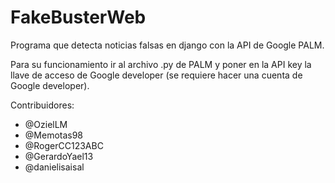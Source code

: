 # FakeBusterWeb
Programa que detecta noticias falsas en django con la API de Google PALM.

Para su funcionamiento ir al archivo .py de PALM y poner en la API key la llave de acceso de Google developer (se requiere hacer una cuenta de Google developer).

 Contribuidores:
 - @OzielLM
 - @Memotas98
 - @RogerCC123ABC
 - @GerardoYael13
 - @danielisaisal
